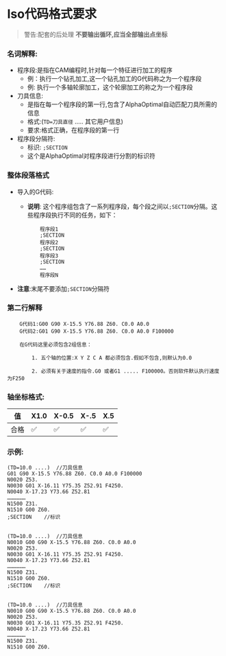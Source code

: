 # Iso代码格式要求

>  警告:配套的后处理 **不要输出循环,应当全部输出点坐标**

### 名词解释:
- 程序段:是指在CAM编程时,针对每一个特征进行加工的程序
    - 例：执行一个钻孔加工,这一个钻孔加工的G代码称之为一个程序段
    - 例: 执行一个多轴轮廓加工，这个轮廓加工的称之为一个程序段
- 刀具信息:
    - 是指在每一个程序段的第一行,包含了AlphaOptimal自动匹配刀具所需的信息
    - 格式:(`TD=刀具直径` ..... 其它用户信息)
    - 要求:格式正确，在程序段的第一行
- 程序段分隔符:
    - 标识: `;SECTION`
    - 这个是AlphaOptimal对程序段进行分割的标识符

### 整体段落格式
- 导入的G代码:</p>
    - **说明**: 这个程序组包含了一系列程序段，每个段之间以`;SECTION`分隔。这些程序段执行不同的任务，如下：
        ```
            程序段1
            ;SECTION
            程序段2
            ;SECTION
            程序段3
            ;SECTION
            ……
            程序段N
        ```
- **注意**:末尾不要添加`;SECTION`分隔符


### 第二行解释
```
    G代码1:G00 G90 X-15.5 Y76.88 Z60. C0.0 A0.0
    G代码2:G01 G90 X-15.5 Y76.88 Z60. C0.0 A0.0 F100000

    在G代码这里必须包含2组信息：

        1. 五个轴的位置:X Y Z C A 都必须包含.假如不包含,则默认为0.0

        2. 必须有关于速度的指令.G0 或者G1 ..... F100000。否则软件默认执行速度为F250

```

### 轴坐标格式:

|值|X1.0|X-0.5|X-.5|X.5|
|---|---|---|---|---|
|合格|&#x2705;|&#x2705;|&#x2705;|&#x2705;|

### 示例:
```
(TD=10.0 ....)  //刀具信息
G01 G90 X-15.5 Y76.88 Z60. C0.0 A0.0 F100000
N0020 Z53.
N0030 G01 X-16.11 Y75.35 Z52.91 F4250.
N0040 X-17.23 Y73.66 Z52.81
………………
N1500 Z31.
N1510 G00 Z60.
;SECTION    //标识


(TD=10.0 ....)  //刀具信息
N0010 G00 G90 X-15.5 Y76.88 Z60. C0.0 A0.0
N0020 Z53.
N0030 G01 X-16.11 Y75.35 Z52.91 F4250.
N0040 X-17.23 Y73.66 Z52.81
………………
N1500 Z31.
N1510 G00 Z60.
;SECTION    //标识


(TD=10.0 ....)  //刀具信息
N0010 G00 G90 X-15.5 Y76.88 Z60. C0.0 A0.0
N0020 Z53.
N0030 G01 X-16.11 Y75.35 Z52.91 F4250.
N0040 X-17.23 Y73.66 Z52.81
………………
N1500 Z31.
N1510 G00 Z60.

```